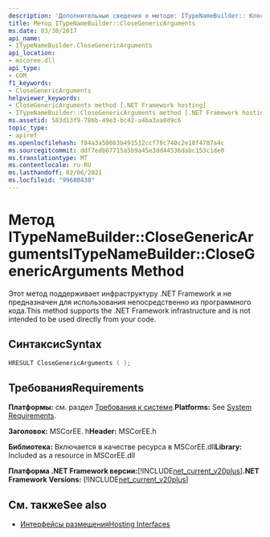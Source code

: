 ```yaml
---
description: 'Дополнительные сведения о методе: ITypeNameBuilder:: Клосеженерикаргументс'
title: Метод ITypeNameBuilder::CloseGenericArguments
ms.date: 03/30/2017
api_name:
- ITypeNameBuilder.CloseGenericArguments
api_location:
- mscoree.dll
api_type:
- COM
f1_keywords:
- CloseGenericArguments
helpviewer_keywords:
- CloseGenericArguments method [.NET Framework hosting]
- ITypeNameBuilder::CloseGenericArguments method [.NET Framework hosting]
ms.assetid: 583d13f9-786b-49e3-bc42-a4ba3aa8d9c6
topic_type:
- apiref
ms.openlocfilehash: f84a3a50083b491512ccf78c740c2e18f4787a4c
ms.sourcegitcommit: ddf7edb67715a5b9a45e3dd44536dabc153c1de0
ms.translationtype: MT
ms.contentlocale: ru-RU
ms.lasthandoff: 02/06/2021
ms.locfileid: "99680438"
---
```

# <a name="itypenamebuilderclosegenericarguments-method"></a><span data-ttu-id="a47d6-103">Метод ITypeNameBuilder::CloseGenericArguments</span><span class="sxs-lookup"><span data-stu-id="a47d6-103">ITypeNameBuilder::CloseGenericArguments Method</span></span>

<span data-ttu-id="a47d6-104">Этот метод поддерживает инфраструктуру .NET Framework и не предназначен для использования непосредственно из программного кода.</span><span class="sxs-lookup"><span data-stu-id="a47d6-104">This method supports the .NET Framework infrastructure and is not intended to be used directly from your code.</span></span>  
  
## <a name="syntax"></a><span data-ttu-id="a47d6-105">Синтаксис</span><span class="sxs-lookup"><span data-stu-id="a47d6-105">Syntax</span></span>  
  
```cpp  
HRESULT CloseGenericArguments ( );  
```  
  
## <a name="requirements"></a><span data-ttu-id="a47d6-106">Требования</span><span class="sxs-lookup"><span data-stu-id="a47d6-106">Requirements</span></span>  

 <span data-ttu-id="a47d6-107">**Платформы:** см. раздел [Требования к системе](../../get-started/system-requirements.md).</span><span class="sxs-lookup"><span data-stu-id="a47d6-107">**Platforms:** See [System Requirements](../../get-started/system-requirements.md).</span></span>  
  
 <span data-ttu-id="a47d6-108">**Заголовок:** MSCorEE. h</span><span class="sxs-lookup"><span data-stu-id="a47d6-108">**Header:** MSCorEE.h</span></span>  
  
 <span data-ttu-id="a47d6-109">**Библиотека:** Включается в качестве ресурса в MSCorEE.dll</span><span class="sxs-lookup"><span data-stu-id="a47d6-109">**Library:** Included as a resource in MSCorEE.dll</span></span>  
  
 <span data-ttu-id="a47d6-110">**Платформа .NET Framework версии:**[!INCLUDE[net_current_v20plus](../../../../includes/net-current-v20plus-md.md)]</span><span class="sxs-lookup"><span data-stu-id="a47d6-110">**.NET Framework Versions:** [!INCLUDE[net_current_v20plus](../../../../includes/net-current-v20plus-md.md)]</span></span>  
  
## <a name="see-also"></a><span data-ttu-id="a47d6-111">См. также</span><span class="sxs-lookup"><span data-stu-id="a47d6-111">See also</span></span>

- [<span data-ttu-id="a47d6-112">Интерфейсы размещения</span><span class="sxs-lookup"><span data-stu-id="a47d6-112">Hosting Interfaces</span></span>](hosting-interfaces.md)
